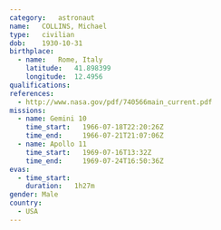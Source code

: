 ```yaml
---
category:	astronaut
name:	COLLINS, Michael
type:	civilian
dob:	1930-10-31
birthplace:
  - name:	Rome, Italy
    latitude:	41.898399
    longitude:	12.4956
qualifications:
references:
  - http://www.nasa.gov/pdf/740566main_current.pdf
missions:
  - name: Gemini 10
    time_start:   1966-07-18T22:20:26Z
    time_end:     1966-07-21T21:07:06Z
  - name: Apollo 11
    time_start:   1969-07-16T13:32Z
    time_end:     1969-07-24T16:50:36Z
evas:
  - time_start: 
    duration:   1h27m
gender:	Male
country:
  - USA
---
```


